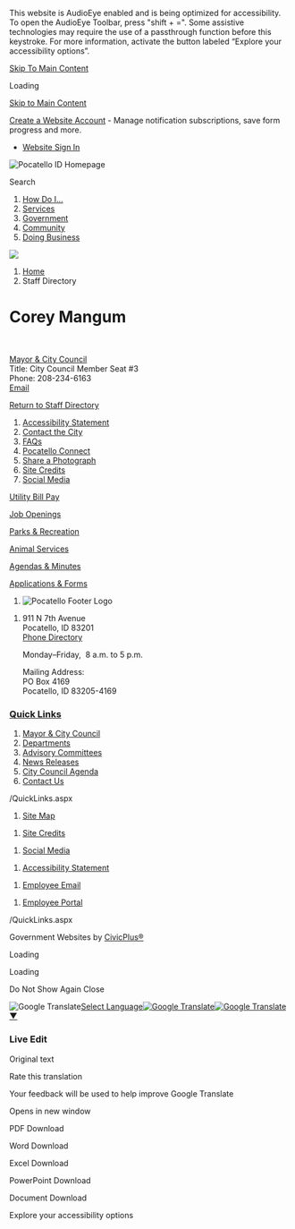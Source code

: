 This website is AudioEye enabled and is being optimized for accessibility. To open the AudioEye Toolbar, press "shift + =". Some assistive technologies may require the use of a passthrough function before this keystroke. For more information, activate the button labeled “Explore your accessibility options”.

[Skip To Main Content](https://pocatello.gov/directory.aspx?EID=112%2F)

Loading

[Skip to Main Content](https://pocatello.gov/directory.aspx?EID=112%2F)

[Create a Website Account](https://pocatello.gov/MyAccount/ProfileCreate) - Manage notification subscriptions, save form progress and more.   

- [Website Sign In](https://pocatello.gov/MyAccount)

![Pocatello ID Homepage](https://pocatello.gov/ImageRepository/Document?documentID=11732)

Search

1. [How Do I...](https://pocatello.gov/9/How-Do-I)
2. [Services](https://pocatello.gov/101/Services)
3. [Government](https://pocatello.gov/27/Government)
4. [Community](https://pocatello.gov/31/Community)
5. [Doing Business](https://pocatello.gov/35/Doing-Business)

<!--THE END-->

![](https://pocatello.gov/ImageRepository/Document?documentID=7776)

1. [Home](https://pocatello.gov)
2. Staff Directory

# Corey Mangum

 

[Mayor &amp; City Council](https://pocatello.gov/Directory.aspx?DID=36)  
Title: City Council Member Seat #3  
Phone: 208-234-6163  
[Email](mailto:cmangum@pocatello.gov)

[Return to Staff Directory](https://pocatello.gov/Directory.aspx)

1. [Accessibility Statement](https://pocatello.gov/936/Accessibility-Statement)
2. [Contact the City](https://pocatello.gov/730/Contact-the-City)
3. [FAQs](https://pocatello.gov/860/FAQs)
4. [Pocatello Connect](https://pocatello.gov/900/Pocatello-Connect)
5. [Share a Photograph](https://pocatello.seamlessdocs.com/f/POCphotograph)
6. [Site Credits](https://pocatello.gov/581/Site-Credits)
7. [Social Media](https://pocatello.gov/79/Social-Media)

[Utility Bill Pay](https://pocatello.gov/356/Utility-Bill-Pay)

[Job Openings](https://pocatello.gov/jobs)

[Parks &amp; Recreation](https://pocatello.gov/278/Parks-Recreation)

[Animal Services](https://pocatello.gov/150/Animal-Services)

[Agendas &amp; Minutes](https://pocatello.gov/agendacenter)

[Applications &amp; Forms](https://pocatello.gov/467/Applications-Forms)

1. ![Pocatello Footer Logo](https://pocatello.gov/ImageRepository/Document?documentId=11738 "City of Pocatello logo")

<!--THE END-->

1. 911 N 7th Avenue  
   Pocatello, ID 83201  
   [Phone Directory](https://pocatello.gov/730/Contact-the-City)
   
   Monday–Friday,  8 a.m. to 5 p.m.
   
   Mailing Address:  
   PO Box 4169  
   Pocatello, ID 83205-4169

### [Quick Links](https://pocatello.gov/QuickLinks.aspx?CID=13)

1. [Mayor &amp; City Council](https://pocatello.gov/284/Mayor-City-Council)
2. [Departments](https://pocatello.gov/148/Departments)
3. [Advisory Committees](https://pocatello.gov/254/Advisory-Committees)
4. [News Releases](https://pocatello.gov/CivicAlerts.aspx?CID=1)
5. [City Council Agenda](https://pocatello.gov/AgendaCenter/City-Council-4)
6. [Contact Us](https://pocatello.gov/730/Contact-the-City)

/QuickLinks.aspx

1. [Site Map](https://pocatello.gov/sitemap)

<!--THE END-->

1. [Site Credits](https://pocatello.gov/581/Site-Credits)

<!--THE END-->

1. [Social Media](https://pocatello.gov/79/Social-Media)

<!--THE END-->

1. [Accessibility Statement](https://pocatello.gov/936/Accessibility-Statement)

<!--THE END-->

1. [Employee Email](https://outlook.office.com/mail)

<!--THE END-->

1. [Employee Portal](https://employees.pocatello.gov)

<!--THE END-->

/QuickLinks.aspx

Government Websites by [CivicPlus®](https://connect.civicplus.com/referral)

Loading

Loading

Do Not Show Again Close

![Google Translate](https://www.google.com/images/cleardot.gif)[Select Language![Google Translate](https://www.google.com/images/cleardot.gif)​![Google Translate](https://www.google.com/images/cleardot.gif)▼](https://pocatello.gov/directory.aspx?EID=112)

### Live Edit

Original text

Rate this translation

Your feedback will be used to help improve Google Translate

Opens in new window

PDF Download

Word Download

Excel Download

PowerPoint Download

Document Download

Explore your accessibility options